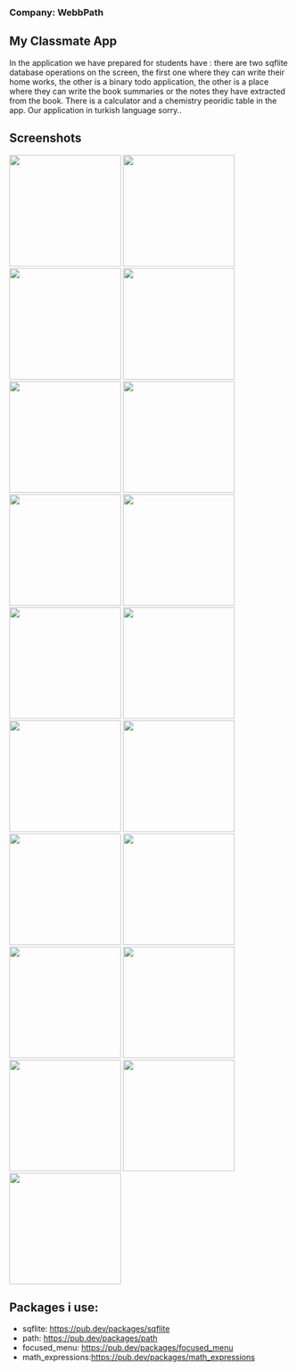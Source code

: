 ### Company: WebbPath
## My Classmate App

In the application we have prepared for students have : there are two sqflite database operations on the screen, the first one where they can write their home works, the other is a binary todo application, the other is a place where they can write the book summaries or the notes they have extracted from the book. There is a calculator and a chemistry peoridic table in the app. Our application in turkish language sorry..  


## Screenshots
<img src="https://raw.githubusercontent.com/theiskaa/myclassmate/master/assets/screenshot/1.jpeg?token=AOCUPZNDEIAW3SS26SDX3F27GE6RE" width="200">
<img src="https://raw.githubusercontent.com/theiskaa/myclassmate/master/assets/screenshot/2.jpeg?token=AOCUPZI7FI34VIPB4ONIHPK7GE6WS" width="200"> 
<img src="https://raw.githubusercontent.com/theiskaa/myclassmate/master/assets/screenshot/3.jpeg?token=AOCUPZKHMTLQB5MCTETAWKK7GE63U" width="200"> 
<img src="https://raw.githubusercontent.com/theiskaa/myclassmate/master/assets/screenshot/4.jpeg?token=AOCUPZNSPKET3VZKIER6RLK7GE65K" width="200"> 
<img src="https://raw.githubusercontent.com/theiskaa/myclassmate/master/assets/screenshot/5.jpeg?token=AOCUPZICD4B2DQDYSCER7IK7GE67E" width="200"> 
<img src="https://raw.githubusercontent.com/theiskaa/myclassmate/master/assets/screenshot/6.jpeg?token=AOCUPZICPHA7GQ2V5A7CZVC7GE7BS" width="200"> 
<img src="https://raw.githubusercontent.com/theiskaa/myclassmate/master/assets/screenshot/7.jpeg?token=AOCUPZK222RIHAEWOT3ZUK27GE7DI" width="200"> 
<img src="https://raw.githubusercontent.com/theiskaa/myclassmate/master/assets/screenshot/8.jpeg?token=AOCUPZOGPUFO2OTKONBBSEK7GE7GI" width="200"> 
<img src="https://raw.githubusercontent.com/theiskaa/myclassmate/master/assets/screenshot/9.jpeg?token=AOCUPZLWP4BERHZ4Z7NH2PC7GE7H2" width="200"> 
<img src="https://raw.githubusercontent.com/theiskaa/myclassmate/master/assets/screenshot/10.jpeg?token=AOCUPZNXBUECOOXIZYH2LZ27GE7IK" width="200"> 
<img src="https://raw.githubusercontent.com/theiskaa/myclassmate/master/assets/screenshot/11.jpeg?token=AOCUPZLWHXIAZHBR6QBBMN27GE7KW" width="200"> 
<img src="https://raw.githubusercontent.com/theiskaa/myclassmate/master/assets/screenshot/12.jpeg?token=AOCUPZMZCQTLGWBKVQDXR3C7GE7OA" width="200">
<img src="https://raw.githubusercontent.com/theiskaa/myclassmate/master/assets/screenshot/13.jpeg?token=AOCUPZISM3TW2EPR76BPXYK7GE7QE" width="200">
<img src="https://raw.githubusercontent.com/theiskaa/myclassmate/master/assets/screenshot/14.jpeg?token=AOCUPZJAL4ULGWBPBOYGCTK7GE7RW" width="200">
<img src="https://raw.githubusercontent.com/theiskaa/myclassmate/master/assets/screenshot/15.jpeg?token=AOCUPZJN4MPAETNKTZCSWLC7GE7TK" width="200">
<img src="https://raw.githubusercontent.com/theiskaa/myclassmate/master/assets/screenshot/16.jpeg?token=AOCUPZONGY7Q4EPDHU3HSQ27GE7VO" width="200">
<img src="https://raw.githubusercontent.com/theiskaa/myclassmate/master/assets/screenshot/17.jpeg?token=AOCUPZIPU35BMQ3LLF7XVY27GE7YY" width="200">
<img src="https://raw.githubusercontent.com/theiskaa/myclassmate/master/assets/screenshot/18.jpeg?token=AOCUPZNRAYXWWKKJI3KVAMC7GE74G" width="200">
<img src="https://raw.githubusercontent.com/theiskaa/myclassmate/master/assets/screenshot/19.jpeg?token=AOCUPZOGV5DMMS5ERSDP4VK7GE77U" width="200">



## Packages i use:
- sqflite: https://pub.dev/packages/sqflite
- path: https://pub.dev/packages/path
- focused_menu: https://pub.dev/packages/focused_menu
- math_expressions:https://pub.dev/packages/math_expressions
